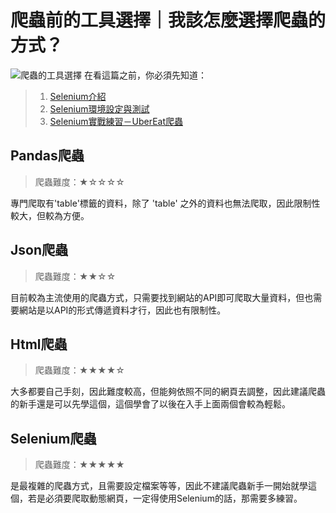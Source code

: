 # 爬蟲前的工具選擇｜我該怎麼選擇爬蟲的方式？
![爬蟲的工具選擇](https://i.imgur.com/0D2QHLv.png)
在看這篇之前，你必須先知道：
> 1. [Selenium介紹](/class?c=3&a=92)
> 2. [Selenium環境設定與測試](/class?c=3&a=93)
> 3. [Selenium實戰練習－UberEat爬蟲](/class?c=3&a=94)

## Pandas爬蟲
> 爬蟲難度：★☆☆☆☆

專門爬取有'table'標籤的資料，除了 'table' 之外的資料也無法爬取，因此限制性較大，但較為方便。

## Json爬蟲
> 爬蟲難度：★★☆☆

目前較為主流使用的爬蟲方式，只需要找到網站的API即可爬取大量資料，但也需要網站是以API的形式傳遞資料才行，因此也有限制性。

## Html爬蟲
> 爬蟲難度：★★★★☆

大多都要自己手刻，因此難度較高，但能夠依照不同的網頁去調整，因此建議爬蟲的新手還是可以先學這個，這個學會了以後在入手上面兩個會較為輕鬆。

## Selenium爬蟲
> 爬蟲難度：★★★★★

是最複雜的爬蟲方式，且需要設定檔案等等，因此不建議爬蟲新手一開始就學這個，若是必須要爬取動態網頁，一定得使用Selenium的話，那需要多練習。
